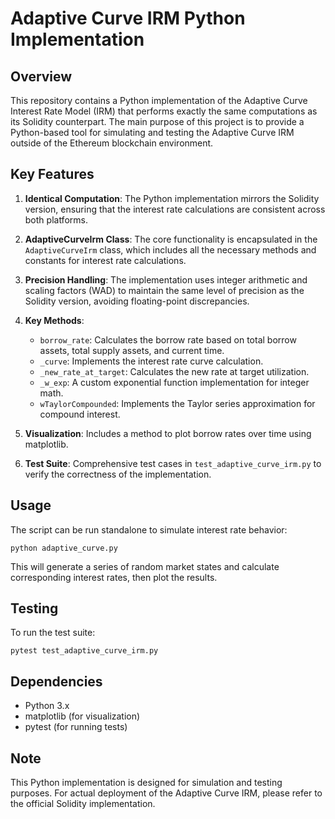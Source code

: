 # Adaptive Curve IRM Python Implementation

## Overview

This repository contains a Python implementation of the Adaptive Curve Interest Rate Model (IRM) that performs exactly the same computations as its Solidity counterpart. The main purpose of this project is to provide a Python-based tool for simulating and testing the Adaptive Curve IRM outside of the Ethereum blockchain environment.

## Key Features

1. **Identical Computation**: The Python implementation mirrors the Solidity version, ensuring that the interest rate calculations are consistent across both platforms.

2. **AdaptiveCurveIrm Class**: The core functionality is encapsulated in the `AdaptiveCurveIrm` class, which includes all the necessary methods and constants for interest rate calculations.

3. **Precision Handling**: The implementation uses integer arithmetic and scaling factors (WAD) to maintain the same level of precision as the Solidity version, avoiding floating-point discrepancies.

4. **Key Methods**:
   - `borrow_rate`: Calculates the borrow rate based on total borrow assets, total supply assets, and current time.
   - `_curve`: Implements the interest rate curve calculation.
   - `_new_rate_at_target`: Calculates the new rate at target utilization.
   - `_w_exp`: A custom exponential function implementation for integer math.
   - `wTaylorCompounded`: Implements the Taylor series approximation for compound interest.

5. **Visualization**: Includes a method to plot borrow rates over time using matplotlib.

6. **Test Suite**: Comprehensive test cases in `test_adaptive_curve_irm.py` to verify the correctness of the implementation.

## Usage

The script can be run standalone to simulate interest rate behavior:
```
python adaptive_curve.py
```


This will generate a series of random market states and calculate corresponding interest rates, then plot the results.

## Testing

To run the test suite:

```
pytest test_adaptive_curve_irm.py
```


## Dependencies

- Python 3.x
- matplotlib (for visualization)
- pytest (for running tests)

## Note

This Python implementation is designed for simulation and testing purposes. For actual deployment of the Adaptive Curve IRM, please refer to the official Solidity implementation.
